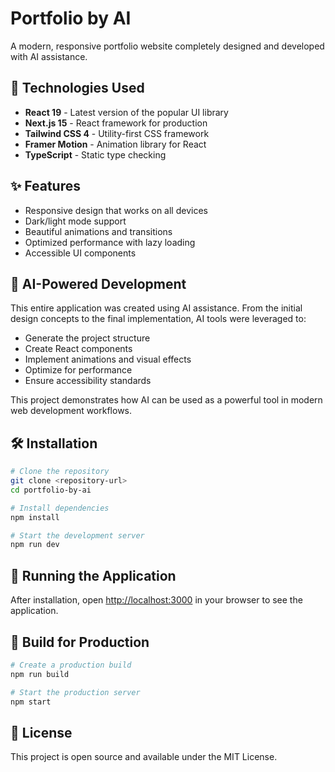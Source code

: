 # Portfolio by AI

A modern, responsive portfolio website completely designed and developed with AI assistance.

## 🚀 Technologies Used

- **React 19** - Latest version of the popular UI library
- **Next.js 15** - React framework for production
- **Tailwind CSS 4** - Utility-first CSS framework
- **Framer Motion** - Animation library for React
- **TypeScript** - Static type checking

## ✨ Features

- Responsive design that works on all devices
- Dark/light mode support
- Beautiful animations and transitions
- Optimized performance with lazy loading
- Accessible UI components

## 🤖 AI-Powered Development

This entire application was created using AI assistance. From the initial design concepts to the final implementation, AI tools were leveraged to:

- Generate the project structure
- Create React components
- Implement animations and visual effects
- Optimize for performance
- Ensure accessibility standards

This project demonstrates how AI can be used as a powerful tool in modern web development workflows.

## 🛠️ Installation

```bash
# Clone the repository
git clone <repository-url>
cd portfolio-by-ai

# Install dependencies
npm install

# Start the development server
npm run dev
```

## 🚀 Running the Application

After installation, open [http://localhost:3000](http://localhost:3000) in your browser to see the application.

## 🔧 Build for Production

```bash
# Create a production build
npm run build

# Start the production server
npm start
```

## 📝 License

This project is open source and available under the MIT License.
